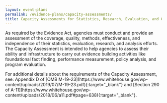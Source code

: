```yaml
---
layout: event-plans
permalink: /evidence-plans/capacity-assessments/
title: Capacity Assessments for Statistics, Research, Evaluation, and Other Analysis
---
```


<p>As required by the Evidence Act, agencies must conduct and provide an assessment of the coverage, quality, methods, effectiveness, and independence of their statistics, evaluation, research, and analysis efforts. The Capacity Assessment is intended to help agencies to assess their ability and infrastructure to carry out evidence building activities like foundational fact finding, performance measurement, policy analysis, and program evaluation.</p>
For additional details about the requirements of the Capacity Assessment, see: Appendix D of [OMB M-19-23](https://www.whitehouse.gov/wp-content/uploads/2019/07/M-19-23.pdf){:target="_blank"} and [Section 290 of A-11](https://www.whitehouse.gov/wp-content/uploads/2018/06/a11.pdf#page=638){:target="_blank"}.
